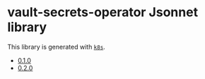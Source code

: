 # vault-secrets-operator Jsonnet library

This library is generated with [`k8s`](https://github.com/jsonnet-libs/k8s).

- [0.1.0](0.1.0/README.md)
- [0.2.0](0.2.0/README.md)
